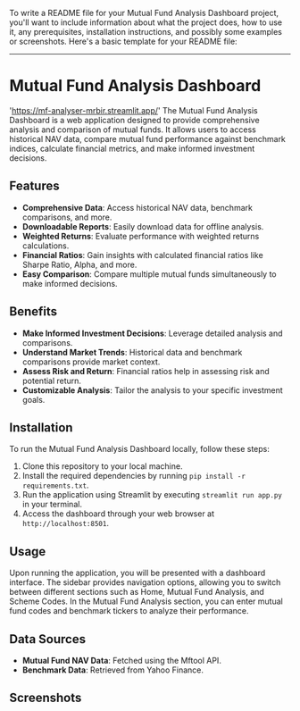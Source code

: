To write a README file for your Mutual Fund Analysis Dashboard project, you'll want to include information about what the project does, how to use it, any prerequisites, installation instructions, and possibly some examples or screenshots. Here's a basic template for your README file:

---

# Mutual Fund Analysis Dashboard 
'https://mf-analyser-mrbir.streamlit.app/'
The Mutual Fund Analysis Dashboard is a web application designed to provide comprehensive analysis and comparison of mutual funds. It allows users to access historical NAV data, compare mutual fund performance against benchmark indices, calculate financial metrics, and make informed investment decisions.

## Features

- **Comprehensive Data**: Access historical NAV data, benchmark comparisons, and more.
- **Downloadable Reports**: Easily download data for offline analysis.
- **Weighted Returns**: Evaluate performance with weighted returns calculations.
- **Financial Ratios**: Gain insights with calculated financial ratios like Sharpe Ratio, Alpha, and more.
- **Easy Comparison**: Compare multiple mutual funds simultaneously to make informed decisions.

## Benefits

- **Make Informed Investment Decisions**: Leverage detailed analysis and comparisons.
- **Understand Market Trends**: Historical data and benchmark comparisons provide market context.
- **Assess Risk and Return**: Financial ratios help in assessing risk and potential return.
- **Customizable Analysis**: Tailor the analysis to your specific investment goals.

## Installation

To run the Mutual Fund Analysis Dashboard locally, follow these steps:

1. Clone this repository to your local machine.
2. Install the required dependencies by running `pip install -r requirements.txt`.
3. Run the application using Streamlit by executing `streamlit run app.py` in your terminal.
4. Access the dashboard through your web browser at `http://localhost:8501`.

## Usage

Upon running the application, you will be presented with a dashboard interface. The sidebar provides navigation options, allowing you to switch between different sections such as Home, Mutual Fund Analysis, and Scheme Codes. In the Mutual Fund Analysis section, you can enter mutual fund codes and benchmark tickers to analyze their performance.

## Data Sources

- **Mutual Fund NAV Data**: Fetched using the Mftool API.
- **Benchmark Data**: Retrieved from Yahoo Finance.

## Screenshots
